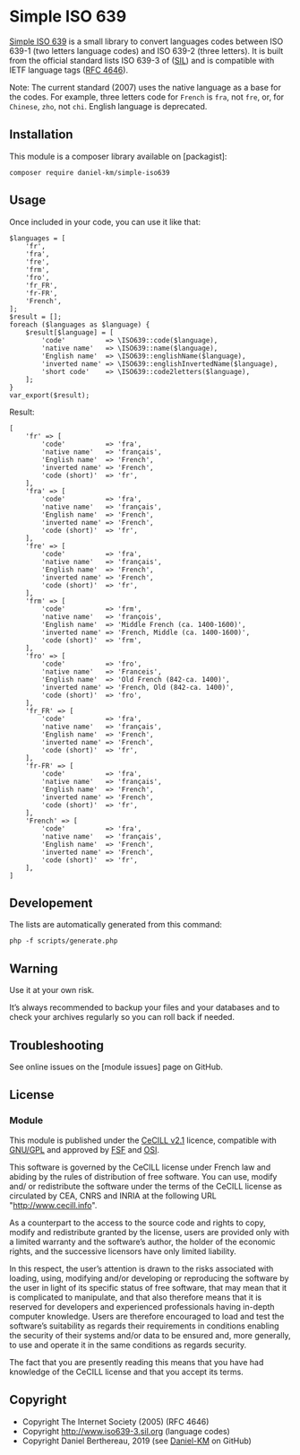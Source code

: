 Simple ISO 639
==============

[Simple ISO 639] is a small library to convert languages codes between ISO 639-1
(two letters language codes) and ISO 639-2 (three letters). It is built from the
official standard lists ISO 639-3 of ([SIL]) and is compatible with IETF
language tags ([RFC 4646]).

Note: The current standard (2007) uses the native language as a base for the
codes. For example, three letters code for `French` is `fra`, not `fre`, or, for
`Chinese`, `zho`, not `chi`. English language is deprecated.


Installation
------------

This module is a composer library available on [packagist]:

```
composer require daniel-km/simple-iso639
```


Usage
-----

Once included in your code, you can use it like that:

```
$languages = [
    'fr',
    'fra',
    'fre',
    'frm',
    'fro',
    'fr_FR',
    'fr-FR',
    'French',
];
$result = [];
foreach ($languages as $language) {
    $result[$language] = [
        'code'          => \ISO639::code($language),
        'native name'   => \ISO639::name($language),
        'English name'  => \ISO639::englishName($language),
        'inverted name' => \ISO639::englishInvertedName($language),
        'short code'    => \ISO639::code2letters($language),
    ];
}
var_export($result);
```

Result:
```
[
    'fr' => [
        'code'          => 'fra',
        'native name'   => 'français',
        'English name'  => 'French',
        'inverted name' => 'French',
        'code (short)'  => 'fr',
    ],
    'fra' => [
        'code'          => 'fra',
        'native name'   => 'français',
        'English name'  => 'French',
        'inverted name' => 'French',
        'code (short)'  => 'fr',
    ],
    'fre' => [
        'code'          => 'fra',
        'native name'   => 'français',
        'English name'  => 'French',
        'inverted name' => 'French',
        'code (short)'  => 'fr',
    ],
    'frm' => [
        'code'          => 'frm',
        'native name'   => 'françois',
        'English name'  => 'Middle French (ca. 1400-1600)',
        'inverted name' => 'French, Middle (ca. 1400-1600)',
        'code (short)'  => 'frm',
    ],
    'fro' => [
        'code'          => 'fro',
        'native name'   => 'Franceis',
        'English name'  => 'Old French (842-ca. 1400)',
        'inverted name' => 'French, Old (842-ca. 1400)',
        'code (short)'  => 'fro',
    ],
    'fr_FR' => [
        'code'          => 'fra',
        'native name'   => 'français',
        'English name'  => 'French',
        'inverted name' => 'French',
        'code (short)'  => 'fr',
    ],
    'fr-FR' => [
        'code'          => 'fra',
        'native name'   => 'français',
        'English name'  => 'French',
        'inverted name' => 'French',
        'code (short)'  => 'fr',
    ],
    'French' => [
        'code'          => 'fra',
        'native name'   => 'français',
        'English name'  => 'French',
        'inverted name' => 'French',
        'code (short)'  => 'fr',
    ],
]
```


Developement
------------

The lists are automatically generated from this command:

```
php -f scripts/generate.php
```


Warning
-------

Use it at your own risk.

It’s always recommended to backup your files and your databases and to check
your archives regularly so you can roll back if needed.


Troubleshooting
---------------

See online issues on the [module issues] page on GitHub.


License
-------

### Module

This module is published under the [CeCILL v2.1] licence, compatible with
[GNU/GPL] and approved by [FSF] and [OSI].

This software is governed by the CeCILL license under French law and abiding by
the rules of distribution of free software. You can use, modify and/ or
redistribute the software under the terms of the CeCILL license as circulated by
CEA, CNRS and INRIA at the following URL "http://www.cecill.info".

As a counterpart to the access to the source code and rights to copy, modify and
redistribute granted by the license, users are provided only with a limited
warranty and the software’s author, the holder of the economic rights, and the
successive licensors have only limited liability.

In this respect, the user’s attention is drawn to the risks associated with
loading, using, modifying and/or developing or reproducing the software by the
user in light of its specific status of free software, that may mean that it is
complicated to manipulate, and that also therefore means that it is reserved for
developers and experienced professionals having in-depth computer knowledge.
Users are therefore encouraged to load and test the software’s suitability as
regards their requirements in conditions enabling the security of their systems
and/or data to be ensured and, more generally, to use and operate it in the same
conditions as regards security.

The fact that you are presently reading this means that you have had knowledge
of the CeCILL license and that you accept its terms.


Copyright
---------

* Copyright The Internet Society (2005) (RFC 4646)
* Copyright http://www.iso639-3.sil.org (language codes)
* Copyright Daniel Berthereau, 2019 (see [Daniel-KM] on GitHub)


[Simple ISO 639]: https://github.com/Daniel-KM/Simple-ISO-639
[SIL]: http://www.iso639-3.sil.org/
[RFC 4646]: https://tools.ietf.org/html/rfc4646
[issues]: https://github.com/Daniel-KM/Simple-ISO-639/issues
[CeCILL v2.1]: https://www.cecill.info/licences/Licence_CeCILL_V2.1-en.html
[GNU/GPL]: https://www.gnu.org/licenses/gpl-3.0.html
[FSF]: https://www.fsf.org
[OSI]: http://opensource.org
[Daniel-KM]: https://github.com/Daniel-KM "Daniel Berthereau"
